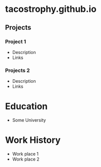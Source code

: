 # tacostrophy.github.io

## Projects
### Project 1
- Description
- Links

### Projects 2
- Description
- Links

# Education
- Some University

# Work History
- Work place 1
- Work place 2
